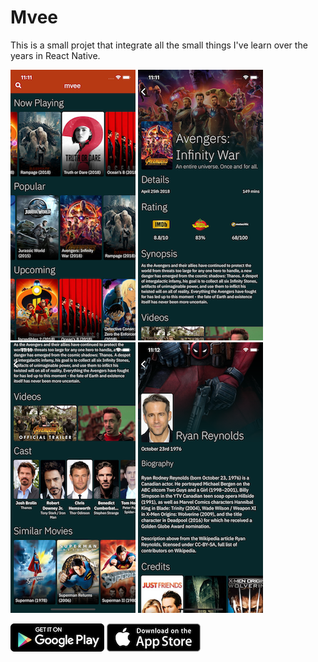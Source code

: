 # Mvee

This is a small projet that integrate all the small things I've learn over the years in React Native.

![](assets/img/screenshot01.png)
![](assets/img/screenshot02.png)
![](assets/img/screenshot03.png)
![](assets/img/screenshot04.png)

[![](assets/img/google_play.png)](https://play.google.com/store/apps/details?id=com.brian.mvee)
[![](assets/img/app_store.png)](https://itunes.apple.com/us/app/mvee/id1402859488)